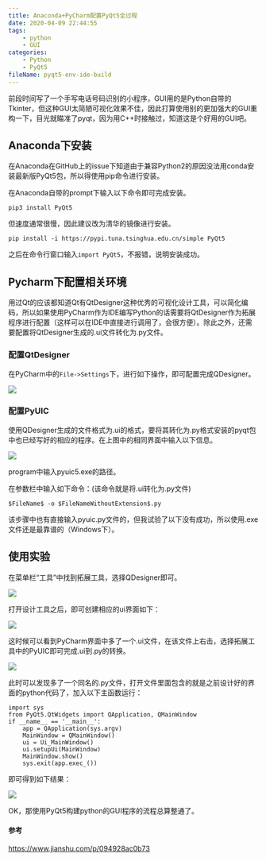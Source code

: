 ```yaml
---
title: Anaconda+PyCharm配置PyQt5全过程
date: 2020-04-09 22:44:55
tags:
	- python
	- GUI
categories:
	- Python
	- PyQt5
fileName: pyqt5-env-ide-build
---
```




前段时间写了一个手写电话号码识别的小程序，GUI用的是Python自带的Tkinter，但这种GUI太简陋可视化效果不佳，因此打算使用别的更加强大的GUI重构一下，目光就瞄准了pyqt，因为用C++时接触过，知道这是个好用的GUI吧。

## Anaconda下安装

在Anaconda在GitHub上的issue下知道由于兼容Python2的原因没法用conda安装最新版PyQt5包，所以得使用pip命令进行安装。

在Anaconda自带的prompt下输入以下命令即可完成安装。

```
pip3 install PyQt5
```

但速度通常很慢，因此建议改为清华的镜像进行安装。

```
pip install -i https://pypi.tuna.tsinghua.edu.cn/simple PyQt5
```

之后在命令行窗口输入`import PyQt5`，不报错，说明安装成功。

## Pycharm下配置相关环境

用过Qt的应该都知道Qt有QtDesigner这种优秀的可视化设计工具，可以简化编码，所以如果使用PyCharm作为IDE编写Python的话需要将QtDesigner作为拓展程序进行配置（这样可以在IDE中直接进行调用了，会很方便）。除此之外，还需要配置将QtDesigner生成的.ui文件转化为.py文件。

### 配置QtDesigner

在PyCharm中的`File->Settings`下，进行如下操作，即可配置完成QDesigner。

![](http://cdn.ziyedy.top/image/Python/GUI/Anaconda%2BPyCharm%E9%85%8D%E7%BD%AEPyQt5%E5%85%A8%E8%BF%87%E7%A8%8B/1.png)

### 配置PyUIC

使用QDesigner生成的文件格式为.ui的格式，要将其转化为.py格式安装的pyqt包中也已经写好的相应的程序。在上图中的相同界面中输入以下信息。

![](http://cdn.ziyedy.top/image/Python/GUI/Anaconda%2BPyCharm%E9%85%8D%E7%BD%AEPyQt5%E5%85%A8%E8%BF%87%E7%A8%8B/2.png)

program中输入pyuic5.exe的路径。

在参数栏中输入如下命令：(该命令就是将.ui转化为.py文件)

```
$FileName$ -o $FileNameWithoutExtension$.py
```

该步骤中也有直接输入pyuic.py文件的，但我试验了以下没有成功，所以使用.exe文件还是最靠谱的（Windows下）。

## 使用实验

在菜单栏“工具”中找到拓展工具，选择QDesigner即可。

![](http://cdn.ziyedy.top/image/Python/GUI/Anaconda%2BPyCharm%E9%85%8D%E7%BD%AEPyQt5%E5%85%A8%E8%BF%87%E7%A8%8B/3.png)



打开设计工具之后，即可创建相应的ui界面如下：

![](http://cdn.ziyedy.top/image/Python/GUI/Anaconda%2BPyCharm%E9%85%8D%E7%BD%AEPyQt5%E5%85%A8%E8%BF%87%E7%A8%8B/4.png)

这时候可以看到PyCharm界面中多了一个.ui文件，在该文件上右击，选择拓展工具中的PyUIC即可完成.ui到.py的转换。

![](http://cdn.ziyedy.top/image/Python/GUI/Anaconda%2BPyCharm%E9%85%8D%E7%BD%AEPyQt5%E5%85%A8%E8%BF%87%E7%A8%8B/5.png)

此时可以发现多了一个同名的.py文件，打开文件里面包含的就是之前设计好的界面的python代码了，加入以下主函数运行：

```
import sys
from PyQt5.QtWidgets import QApplication, QMainWindow
if __name__ == '__main__':
    app = QApplication(sys.argv)
    MainWindow = QMainWindow()
    ui = Ui_MainWindow()
    ui.setupUi(MainWindow)
    MainWindow.show()
    sys.exit(app.exec_())
```

即可得到如下结果：

![](http://cdn.ziyedy.top/image/Python/GUI/Anaconda%2BPyCharm%E9%85%8D%E7%BD%AEPyQt5%E5%85%A8%E8%BF%87%E7%A8%8B/6.png)

OK，那使用PyQt5构建python的GUI程序的流程总算整通了。

#### 参考

https://www.jianshu.com/p/094928ac0b73

